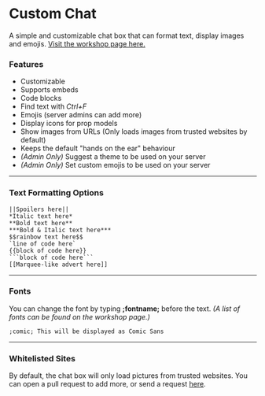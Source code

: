# Custom Chat
A simple and customizable chat box that can format text, display images and emojis.
[Visit the workshop page here.](https://steamcommunity.com/sharedfiles/filedetails/?id=2799307109)

### Features

* Customizable
* Supports embeds
* Code blocks
* Find text with _Ctrl+F_
* Emojis (server admins can add more)
* Display icons for prop models
* Show images from URLs (Only loads images from trusted websites by default)
* Keeps the default "hands on the ear" behaviour
* _(Admin Only)_ Suggest a theme to be used on your server
* _(Admin Only)_ Set custom emojis to be used on your server

---

### Text Formatting Options

```
||Spoilers here||
*Italic text here*
**Bold text here**
***Bold & Italic text here***
$$rainbow text here$$
`line of code here`
{{block of code here}}
```block of code here```
[[Marquee-like advert here]]
```

---

### Fonts

You can change the font by typing **;fontname;** before the text.
_(A list of fonts can be found on the workshop page.)_

```;comic; This will be displayed as Comic Sans```

---

### Whitelisted Sites

By default, the chat box will only load pictures from trusted websites. You can open a pull request to add more, or send a request [here](https://steamcommunity.com/workshop/filedetails/discussion/2799307109/3272437487156558008/).
